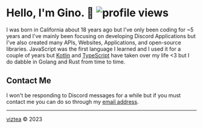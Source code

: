 # Hello, I'm Gino.  👋 ![profile views](https://komarev.com/ghpvc/?username=viztea)

I was born in California about 18 years ago but I've only been coding for ~5 years and I've mainly been focusing on developing Discord Applications but I've also created many APIs, Websites, Applications, and open-source libraries.
JavaScript was the first language I learned and I used it for a couple of years but [Kotlin](https://kotl.in) and [TypeScript](https://typescriptlang.org) have taken over my life <3 but I do dabble in Golang and Rust from time to time.

## Contact Me

I won't be responding to Discord messages for a while but if you must contact me you can do so through my <a href="mailto:hi@vzt.gay">email address</a>.

<!--
##### The best way to contact me is through the Dimensional Fun discord server [**here**](https://discord.gg/8R4d8RydT4). 

## As of **August 18th, 2023**

- **✨** I am currently working on [Kyu Bot](https://kyubot.app) & [Keia](https://keia.one)
- **🔥** I also work on a _Minecraft Server_ called [Firestarter](https://firestartermc.com)!
- **🔭** Expanding [Dimensional Fun](https://github.com/dimensional-fun) 

## Things I've accomplished

###### Projects

> [**lavaclient**](https://github.com/lavaclient)  
> A nodejs lavalink client 

> [**kyu bot**](https://kyubot.app)  
> The Discord Bot of the Future.

> [**keia**](https://keia.one)  
> The Next Generation Music Bot.

###### Languages I've Learned

*in order of experience*

- [TypeScript](https://www.typescriptlang.org) / JavaScript
- [Kotlin](https://kotlinlang.org/)
- HTML / CSS
- Java
- Golang
- Rust*
- Python*
- CoffeeScript*

###### Tools I've Used

- **Frontend**: CSS, SCSS, React (primarily NextJS), Vue (primarily Nuxt 3), Svelte (primarily Kit), TailwindCSS, BulmaCSS
- **Backend:** Ktor, Express, Fastify, Koa, Spring Boot, unjs/h3, Gofiber*, VertX*
- **Databases**: PostgreSQL, MongoDB, MySQL, Planetscale, Redis (JSON), Upstash, SQLite
- **Other**: Linux (Arch, Debian, Ubuntu), Adobe Ps/Ai, Docker

\* i've only done a little bit of dabbling

<!-- <details>
  <summary>Old Discord Account Warning</summary>
  My previous Discord account (396096412116320258) has been compromised... if anything has been sent to you: report the account and DM screenshots to my new main account (Gino#0001)
</details> -->

---

[viztea](https://2d.gay) &copy; 2023
